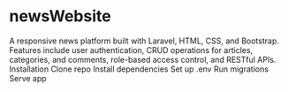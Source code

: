 # newsWebsite
A responsive news platform built with Laravel, HTML, CSS, and Bootstrap. Features include user authentication, CRUD operations for articles, categories, and comments, role-based access control, and RESTful APIs.  Installation Clone repo Install dependencies Set up .env Run migrations Serve app

